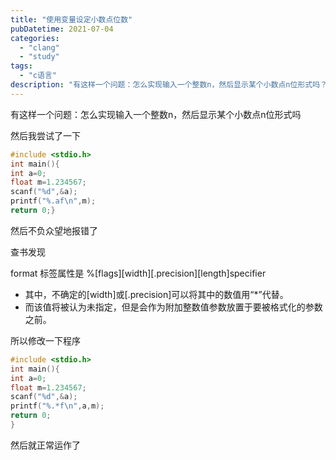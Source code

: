 ```yaml
---
title: "使用变量设定小数点位数"
pubDatetime: 2021-07-04
categories:
  - "clang"
  - "study"
tags:
  - "c语言"
description: "有这样一个问题：怎么实现输入一个整数n，然后显示某个小数点n位形式吗？然后我尝试了一下然后不负众望地报错了。查书发现……"
---
```


有这样一个问题：怎么实现输入一个整数n，然后显示某个小数点n位形式吗

然后我尝试了一下

```c
#include <stdio.h>
int main(){
int a=0;
float m=1.234567;
scanf("%d",&a);
printf("%.af\n",m);
return 0;}
```

然后不负众望地报错了

查书发现

format 标签属性是 %\[flags\]\[width\]\[.precision\]\[length\]specifier

- 其中，不确定的\[width\]或\[.precision\]可以将其中的数值用“\*”代替。
- 而该值将被认为未指定，但是会作为附加整数值参数放置于要被格式化的参数之前。

所以修改一下程序

```c
#include <stdio.h>
int main(){
int a=0;
float m=1.234567;
scanf("%d",&a);
printf("%.*f\n",a,m);
return 0;
}
```

然后就正常运作了
